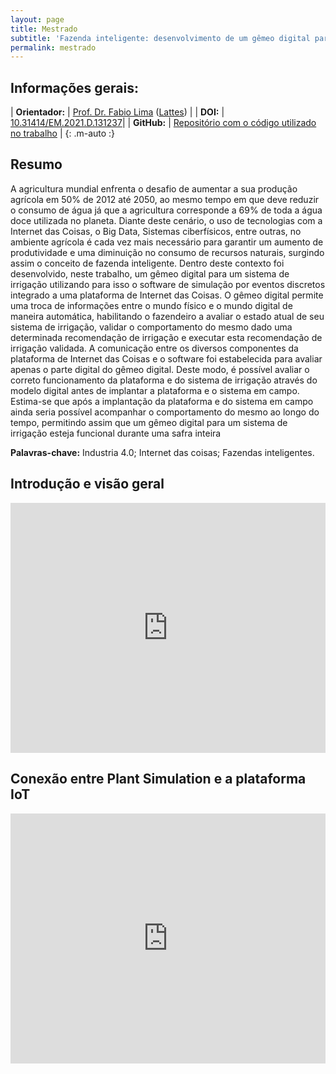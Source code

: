 ```yaml
---
layout: page
title: Mestrado
subtitle: 'Fazenda inteligente: desenvolvimento de um gêmeo digital para um sistema de irrigação'
permalink: mestrado
---
```


## Informações gerais:

| **Orientador:** | [Prof. Dr. Fabio Lima](https://fei.edu.br/~flima/) ([Lattes](http://lattes.cnpq.br/9412702090741354)) |
| **DOI:** | [10.31414/EM.2021.D.131237](https://doi.org/10.31414/EM.2021.D.131237)| 
| **GitHub:** | [Repositório com o código utilizado no trabalho](https://github.com/rafaelalvesitm/dtsmartfarming) | 
{: .m-auto :}

## Resumo

A agricultura mundial enfrenta o desafio de aumentar a sua produção agrícola em 50% de 2012 até 2050, ao mesmo tempo em que deve reduzir o consumo de água já que a agricultura corresponde a 69% de toda a água doce utilizada no planeta. Diante deste cenário, o uso de tecnologias com a Internet das Coisas, o Big Data, Sistemas ciberfísicos, entre outras, no ambiente agrícola é cada vez mais necessário para garantir um aumento de produtividade e uma diminuição no consumo de recursos naturais, surgindo assim o conceito de fazenda inteligente. Dentro deste contexto foi desenvolvido, neste trabalho, um gêmeo digital para um sistema de irrigação utilizando para isso o software de simulação por eventos discretos integrado a uma plataforma de Internet das Coisas. O gêmeo digital permite uma troca de informações entre o mundo físico e o mundo digital de maneira automática, habilitando o fazendeiro a avaliar o estado atual de seu sistema de irrigação, validar o comportamento do mesmo dado uma determinada recomendação de irrigação e executar esta recomendação de irrigação validada. A comunicação entre os diversos componentes da plataforma de Internet das Coisas e o software foi estabelecida para avaliar apenas o parte digital do gêmeo digital. Deste modo, é possível avaliar o correto funcionamento da plataforma e do sistema de irrigação através do modelo digital antes de implantar a plataforma e o sistema em campo. Estima-se que após a implantação da plataforma e do sistema em campo ainda seria possível acompanhar o comportamento do mesmo ao longo do tempo, permitindo assim que um gêmeo digital para um sistema de irrigação esteja funcional durante uma safra inteira 

**Palavras-chave:** Industria 4.0; Internet das coisas; Fazendas inteligentes. 

## Introdução e visão geral

<iframe width="100%" height="400" src="https://www.youtube.com/embed/JDceEFmNo40" title="YouTube video player" frameborder="0" allow="accelerometer; autoplay; clipboard-write; encrypted-media; gyroscope; picture-in-picture" allowfullscreen></iframe>

## Conexão entre Plant Simulation e a plataforma IoT

<iframe width="100%" height="400" src="https://www.youtube.com/embed/Ixm5KTdeVqs" title="YouTube video player" frameborder="0" allow="accelerometer; autoplay; clipboard-write; encrypted-media; gyroscope; picture-in-picture" allowfullscreen></iframe>